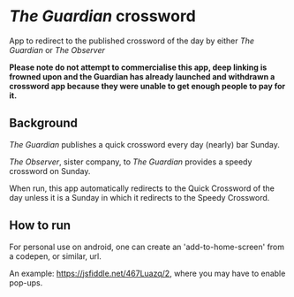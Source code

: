 # *The Guardian* crossword

App to redirect to the published crossword of the day by either *The Guardian* or *The Observer*

**Please note do not attempt to commercialise this app, deep linking is frowned upon and the Guardian has already launched and withdrawn a crossword app because they were unable to get enough people to pay for it.**

## Background

*The Guardian* publishes a quick crossword every day (nearly) bar Sunday.

*The Observer*, sister company, to *The Guardian* provides a speedy crossword on Sunday.

When run, this app automatically redirects to the Quick Crossword of the day unless it is a Sunday in which it redirects to the Speedy Crossword.

## How to run

For personal use on android, one can create an 'add-to-home-screen' from a codepen, or similar, url.

An example:  https://jsfiddle.net/467Luazq/2, where you may have to enable pop-ups.
